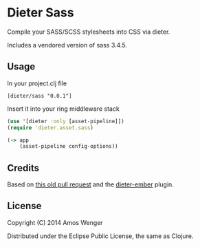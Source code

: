 # Dieter Sass

Compile your SASS/SCSS stylesheets into CSS via dieter.

Includes a vendored version of sass 3.4.5.

## Usage

In your project.clj file

    [dieter/sass "0.0.1"]

Insert it into your ring middleware stack

```clojure
(use '[dieter :only [asset-pipeline]])
(require 'dieter.asset.sass)

(-> app
    (asset-pipeline config-options))
```

## Credits

Based on [this old pull request](https://github.com/edgecase/dieter/pull/46) and
the [dieter-ember](https://github.com/edgecase/dieter-ember) plugin.

## License

Copyright (C) 2014 Amos Wenger

Distributed under the Eclipse Public License, the same as Clojure.
